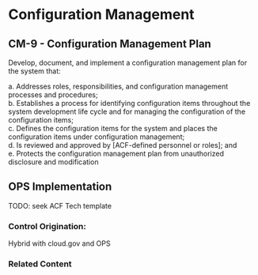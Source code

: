 # Configuration Management
## CM-9 - Configuration Management Plan

Develop, document, and implement a configuration management plan for the system that:

a. Addresses roles, responsibilities, and configuration management processes and procedures;<br />
b. Establishes a process for identifying configuration items throughout the system development life cycle and for managing the configuration of the configuration items;<br />
c. Defines the configuration items for the system and places the configuration items under configuration management;<br />
d. Is reviewed and approved by [ACF-defined personnel or roles]; and<br />
e. Protects the configuration management plan from unauthorized disclosure and modification

## OPS Implementation

TODO: seek ACF Tech template

### Control Origination:

Hybrid with cloud.gov and OPS

### Related Content
